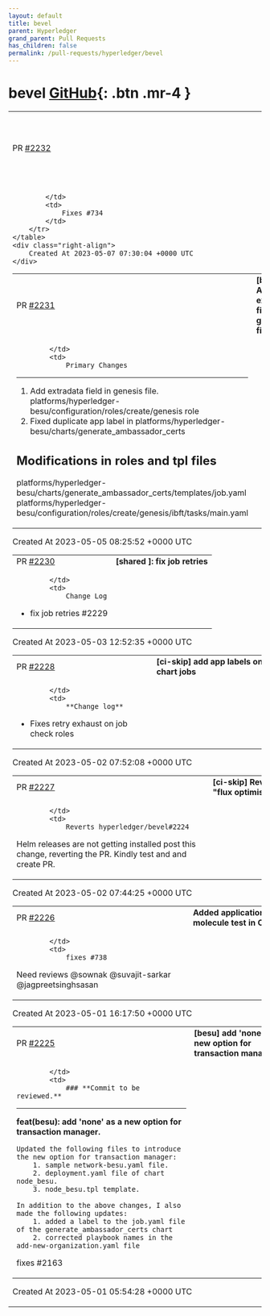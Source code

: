 ```yaml
---
layout: default
title: bevel
parent: Hyperledger
grand_parent: Pull Requests
has_children: false
permalink: /pull-requests/hyperledger/bevel
---
```


# bevel <span class="fs-3 right-align">[GitHub](https://github.com/hyperledger/bevel){: .btn .mr-4 }</span>


<div>
    <table>
        <tr>
            <td>
                PR <a href="https://github.com/hyperledger/bevel/pull/2232" class=".btn">#2232</a>
            </td>
            <td>
                <b>
                    Add check-in condition "[indy]" for Indy test in PR title 
                </b>
            </td>
        </tr>
        <tr>
            <td>
                
            </td>
            <td>
                Fixes #734
            </td>
        </tr>
    </table>
    <div class="right-align">
        Created At 2023-05-07 07:30:04 +0000 UTC
    </div>
</div>

<div>
    <table>
        <tr>
            <td>
                PR <a href="https://github.com/hyperledger/bevel/pull/2231" class=".btn">#2231</a>
            </td>
            <td>
                <b>
                    [besu] Add extradata field in genesis file
                </b>
            </td>
        </tr>
        <tr>
            <td>
                
            </td>
            <td>
                Primary Changes
--------------
1. Add extradata field in genesis file. platforms/hyperledger-besu/configuration/roles/create/genesis role
2. Fixed duplicate app label in platforms/hyperledger-besu/charts/generate_ambassador_certs

Modifications in roles and tpl files
-----------------------
platforms/hyperledger-besu/charts/generate_ambassador_certs/templates/job.yaml 
platforms/hyperledger-besu/configuration/roles/create/genesis/ibft/tasks/main.yaml
            </td>
        </tr>
    </table>
    <div class="right-align">
        Created At 2023-05-05 08:25:52 +0000 UTC
    </div>
</div>

<div>
    <table>
        <tr>
            <td>
                PR <a href="https://github.com/hyperledger/bevel/pull/2230" class=".btn">#2230</a>
            </td>
            <td>
                <b>
                    [shared ]: fix job retries
                </b>
            </td>
        </tr>
        <tr>
            <td>
                
            </td>
            <td>
                Change Log

- fix job retries
#2229 
            </td>
        </tr>
    </table>
    <div class="right-align">
        Created At 2023-05-03 12:52:35 +0000 UTC
    </div>
</div>

<div>
    <table>
        <tr>
            <td>
                PR <a href="https://github.com/hyperledger/bevel/pull/2228" class=".btn">#2228</a>
            </td>
            <td>
                <b>
                    [ci-skip] add app labels on helm chart jobs
                </b>
            </td>
        </tr>
        <tr>
            <td>
                
            </td>
            <td>
                **Change log**

- Fixes retry exhaust on job check roles
            </td>
        </tr>
    </table>
    <div class="right-align">
        Created At 2023-05-02 07:52:08 +0000 UTC
    </div>
</div>

<div>
    <table>
        <tr>
            <td>
                PR <a href="https://github.com/hyperledger/bevel/pull/2227" class=".btn">#2227</a>
            </td>
            <td>
                <b>
                    [ci-skip] Revert "flux optimisation"
                </b>
            </td>
        </tr>
        <tr>
            <td>
                
            </td>
            <td>
                Reverts hyperledger/bevel#2224

Helm releases are not getting installed post this change, reverting the PR. Kindly test and and create PR. 
            </td>
        </tr>
    </table>
    <div class="right-align">
        Created At 2023-05-02 07:44:25 +0000 UTC
    </div>
</div>

<div>
    <table>
        <tr>
            <td>
                PR <a href="https://github.com/hyperledger/bevel/pull/2226" class=".btn">#2226</a>
            </td>
            <td>
                <b>
                    Added application molecule test in CI
                </b>
            </td>
        </tr>
        <tr>
            <td>
                
            </td>
            <td>
                fixes #738 

Need reviews @sownak @suvajit-sarkar @jagpreetsinghsasan 
            </td>
        </tr>
    </table>
    <div class="right-align">
        Created At 2023-05-01 16:17:50 +0000 UTC
    </div>
</div>

<div>
    <table>
        <tr>
            <td>
                PR <a href="https://github.com/hyperledger/bevel/pull/2225" class=".btn">#2225</a>
            </td>
            <td>
                <b>
                    [besu] add 'none' as a new option for transaction manager
                </b>
            </td>
        </tr>
        <tr>
            <td>
                
            </td>
            <td>
                ### **Commit to be reviewed.**
---
**feat(besu): add 'none' as a new option for transaction manager.**
```
Updated the following files to introduce the new option for transaction manager:
	1. sample network-besu.yaml file.
	2. deployment.yaml file of chart node_besu.
	3. node_besu.tpl template.
	
In addition to the above changes, I also made the following updates:
	1. added a label to the job.yaml file of the generate_ambassador_certs chart
	2. corrected playbook names in the add-new-organization.yaml file
```

fixes #2163
            </td>
        </tr>
    </table>
    <div class="right-align">
        Created At 2023-05-01 05:54:28 +0000 UTC
    </div>
</div>

